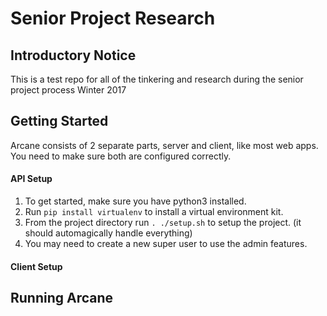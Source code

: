 # Senior Project Research

## Introductory Notice
This is a test repo for all of the tinkering and research during the senior project process Winter 2017

## Getting Started
Arcane consists of 2 separate parts, server and client, like most web apps. You need to make sure both are configured correctly.
#### API Setup
1. To get started, make sure you have python3 installed.
2. Run `pip install virtualenv` to install a virtual environment kit.
3. From the project directory run `. ./setup.sh` to setup the project. (it should automagically handle everything)
4. You may need to create a new super user to use the admin features.

#### Client Setup

## Running Arcane
